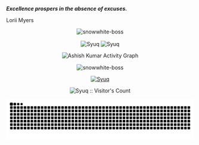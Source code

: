 _**Excellence prospers in the absence of excuses.**_

Lorii Myers
    <p align="center"><img src="https://github-readme-streak-stats.herokuapp.com/?user=Syuq&theme=black-ice&hide_border=true&stroke=0000&background=0D1117&ring=e05397&fire=e05397&currStreakLabel=e05397" alt="snowwhite-boss" /></p>

<p align="center"><img height="180em" src="https://github-readme-stats.vercel.app/api?username=Syuq&include_all_commits=true&hide_border=true&count_private=true&show_icons=true&theme=radical" alt="Syuq" align = "center"/>
<img height="180em" src="https://github-readme-stats.vercel.app/api/top-langs?username=Syuq&show_icons=true&locale=en&layout=compact&hide_border=true&theme=radical" alt="Syuq" align = "center"/></p>

<p align="center"<a href="#"><img alt="Ashish Kumar Activity Graph" src="https://activity-graph.herokuapp.com/graph?username=Syuq&bg_color=0D1117&color=e05397&line=e05397&point=FFFFFF&hide_border=true&" /></a></p>

<p align="center"><img height="180em" src="https://github-profile-summary-cards.vercel.app/api/cards/profile-details?username=Syuq&theme=github_dark" alt="snowwhite-boss" align = "center"/></p>

<p align="center"> <a href="https://github.com/Syuq"><img src="https://github-profile-trophy.vercel.app/?username=Syuq&margin-w=5&theme=radical" alt="Syuq" /></a></p>

<p align="center"><img src="https://profile-counter.glitch.me/{Syuq}/count.svg" alt="Syuq :: Visitor's Count" /></p>

<p align='center'><img src="https://github.com/Syuq/Syuq/blob/output/github-contribution-grid-snake.svg"></p>